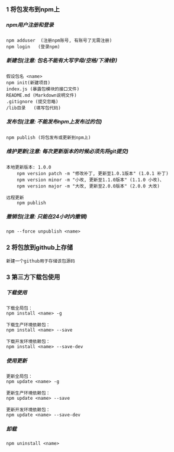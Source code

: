 ### 1 将包发布到npm上

##### npm用户注册和登录
    npm adduser  (注册npm账号, 有账号了无需注册)
    npm login   (登录npm)

##### 新建包(注意: 包名不能有大写字母/空格/下滑线!)
    假设包名 <name>
    npm init(新建项目)
    index.js (暴露包模块的接口文件)
    README.md (Markdown说明文件)
    .gitignore (提交忽略)
    /lib目录   (填写包代码)

##### 发布包(注意: 不能发布npm上发布过的包)
    npm publish (将包发布或更新到npm上)
    
##### 维护更新(注意: 每次更新版本的时候必须先将git提交)
    本地更新版本: 1.0.0
        npm version patch -m "修改补丁, 更新至1.0.1版本" (1.0.1 补丁)
        npm version minor -m "小改, 更新至1.1.0版本" (1.1.0 小改)、
        npm version major -m "大改, 更新至2.0.0版本" (2.0.0 大改)
    
    远程更新
        npm publish


##### 撤销包(注意: 只能在24小时内撤销)
    npm --force unpublish <name>


### 2 将包放到github上存储
    新建一个github用于存储该包源码


### 3 第三方下载包使用
##### 下载使用
    下载全局包：
    npm install <name> -g
    
    下载生产环境依赖包：
    npm install <name> --save
    
    下载开发环境依赖包：
    npm install <name> --save-dev 
    

##### 使用更新
    更新全局包：
    npm update <name> -g
    
    更新生产环境依赖包：
    npm update <name> --save
    
    更新开发环境依赖包：
    npm update <name> --save-dev 
    
##### 卸载
    npm uninstall <name>
